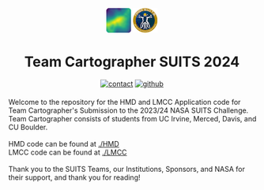 <div align="center" style="display: flex-horizontal; padding-bottom: 20px;">
<img src="./images/team_cartographer_logo_rounded_edges.png" />
<img src="./images/suits_logo.png"/>
<h1>Team Cartographer SUITS 2024</h1>
<a href="mailto:teamcartographer@gmail.com"><img src="https://img.shields.io/badge/contact-teamcartographer@gmail.com-blue" alt="contact"></a>
<a href="https://github.com/Team-Cartographer"><img src="https://img.shields.io/badge/Team Cartographer GitHub-red" alt="github"></a></a>
</div>

<div align="left" style="padding-left: 2px;" >
Welcome to the repository for the HMD and LMCC Application code for Team Cartographer's Submission to the 2023/24 NASA SUITS Challenge. <br>
Team Cartographer consists of students from UC Irvine, Merced, Davis, and CU Boulder.
<br><br>
HMD code can be found at <a href="/HMD/">./HMD</a><br>
LMCC code can be found at <a href="/LMCC/">./LMCC</a><br><br>
Thank you to the SUITS Teams, our Institutions, Sponsors, and NASA for their support, and thank you for reading!
</div><br>
